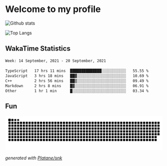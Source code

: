 # Welcome to my profile

![Github stats](https://github-readme-stats.vercel.app/api?username=xinthose&show_icons=true&theme=radical&count_private=true)

![Top Langs](https://github-readme-stats.vercel.app/api/top-langs/?username=xinthose)

## WakaTime Statistics
<!--START_SECTION:waka-->
```text
Week: 14 September, 2021 - 20 September, 2021

TypeScript   17 hrs 11 mins  ██████████████░░░░░░░░░░░   55.55 % 
JavaScript   3 hrs 18 mins   ██▓░░░░░░░░░░░░░░░░░░░░░░   10.69 % 
C++          2 hrs 56 mins   ██▒░░░░░░░░░░░░░░░░░░░░░░   09.49 % 
Markdown     2 hrs 8 mins    █▓░░░░░░░░░░░░░░░░░░░░░░░   06.91 % 
Other        1 hr 1 min      █░░░░░░░░░░░░░░░░░░░░░░░░   03.34 % 
```
<!--END_SECTION:waka-->

## Fun
![github contribution grid snake animation](https://raw.githubusercontent.com/xinthose/xinthose/output/github-contribution-grid-snake.svg)

_generated with [Platane/snk](https://github.com/Platane/snk)_
